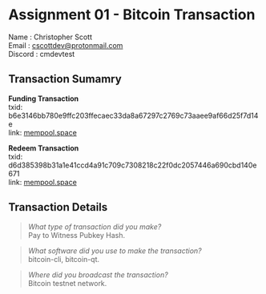 # Assignment 01 - Bitcoin Transaction

Name    : Christopher Scott  
Email   : cscottdev@protonmail.com  
Discord : cmdevtest  

## Transaction Sumamry

**Funding Transaction**  
txid: b6e3146bb780e9ffc203ffecaec33da8a67297c2769c73aaee9af66d25f7d14e  
link: [mempool.space](https://mempool.space/testnet/tx/b6e3146bb780e9ffc203ffecaec33da8a67297c2769c73aaee9af66d25f7d14e)

**Redeem Transaction**  
txid: d6d385398b31a1e41ccd4a91c709c7308218c22f0dc2057446a690cbd140e671  
link: [mempool.space](https://mempool.space/testnet/tx/d6d385398b31a1e41ccd4a91c709c7308218c22f0dc2057446a690cbd140e671)

## Transaction Details

> *What type of transaction did you make?*  
Pay to Witness Pubkey Hash.

> *What software did you use to make the transaction?*  
bitcoin-cli, bitcoin-qt.

> *Where did you broadcast the transaction?*  
Bitcoin testnet network.